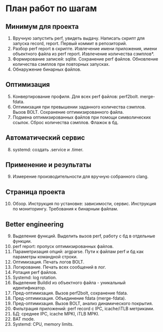 # План работ по шагам
## Минимум для проекта
1. Вручную запустить perf, увидеть выдачу. Написать скрипт для запуска record,
    report. Первый коммит в репозиторий.
2. Разбор perf report в скрипте. Извлечение имени приложения,
    имени объектного файла из perf report. Извлечение количества сэмплов*.
3. Формирование записей: sqlite. Сохранение perf файлов. Обновление количества
    сэмплов при повторных запусках.
4. Обнаружение бинарных файлов.
## Оптимизация
5. Конвертирование профиля. Для всех perf файлов: perf2bolt. merge-fdata.
6. Оптимизация при превышении заданного количества сэмплов. Вызов BOLT.
    Сохранение оптимизированного файла.
7. Подмена оптимизированных файлов при помощи символических ссылок.
    Сброс количества сэмплов. Флажок в бд.
## Автоматический сервис
8. systemd: создать .service и .timer.
## Применение и результаты
9. Измерение производительности для вручную собранного clang.
## Страница проекта
10. Обзор. Инструкция по установке: зависимости, сервис. Инструкция по
    мониторингу. Требования к бинарным файлам.

## Better engineering
9. Выделение функций. Выделить вызов perf, работу с бд в отдельные функции.
10. perf report: пропуск оптимизированных файлов.
11. Параметризация опций: argparse. Пути к файлам perf и бд как параметры
    командной строки.
12. Оптимизация. Печать логов BOLT.
13. Логирование. Печать всех сообщений в лог.
13. Ротация perf файлов.
14. Systemd: log rotation.
15. Выделение Buildid из объектного файла - уникальный идентификатор.
16. Пред-оптимизация. Вызов perf2bolt, сохранение fdata.
17. Пред-оптимизация. Объединение fdata (merge-fdata).
18. Пред-oптимизация. Вызов BOLT, анализ динамического покрытия.
19. Фильтрация приложений: perf record с IPC, icache/iTLB метриками.
20. БД: среднее IPC, icache MPKI, iTLB MPKI.
21. BAT mode.
22. Systemd: CPU, memory limits.
